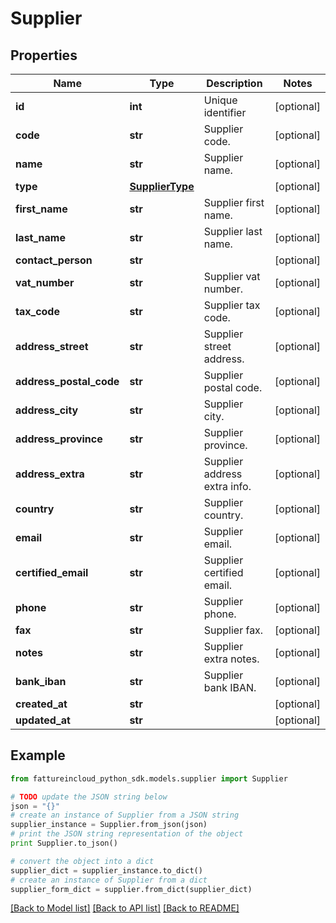 # Supplier



## Properties
Name | Type | Description | Notes
------------ | ------------- | ------------- | -------------
**id** | **int** | Unique identifier | [optional] 
**code** | **str** | Supplier code. | [optional] 
**name** | **str** | Supplier name. | [optional] 
**type** | [**SupplierType**](SupplierType.md) |  | [optional] 
**first_name** | **str** | Supplier first name. | [optional] 
**last_name** | **str** | Supplier last name. | [optional] 
**contact_person** | **str** |  | [optional] 
**vat_number** | **str** | Supplier vat number. | [optional] 
**tax_code** | **str** | Supplier tax code. | [optional] 
**address_street** | **str** | Supplier street address. | [optional] 
**address_postal_code** | **str** | Supplier postal code. | [optional] 
**address_city** | **str** | Supplier city. | [optional] 
**address_province** | **str** | Supplier province. | [optional] 
**address_extra** | **str** | Supplier address extra info. | [optional] 
**country** | **str** | Supplier country. | [optional] 
**email** | **str** | Supplier email. | [optional] 
**certified_email** | **str** | Supplier certified email. | [optional] 
**phone** | **str** | Supplier phone. | [optional] 
**fax** | **str** | Supplier fax. | [optional] 
**notes** | **str** | Supplier extra notes. | [optional] 
**bank_iban** | **str** | Supplier bank IBAN. | [optional] 
**created_at** | **str** |  | [optional] 
**updated_at** | **str** |  | [optional] 

## Example

```python
from fattureincloud_python_sdk.models.supplier import Supplier

# TODO update the JSON string below
json = "{}"
# create an instance of Supplier from a JSON string
supplier_instance = Supplier.from_json(json)
# print the JSON string representation of the object
print Supplier.to_json()

# convert the object into a dict
supplier_dict = supplier_instance.to_dict()
# create an instance of Supplier from a dict
supplier_form_dict = supplier.from_dict(supplier_dict)
```
[[Back to Model list]](../README.md#documentation-for-models) [[Back to API list]](../README.md#documentation-for-api-endpoints) [[Back to README]](../README.md)


